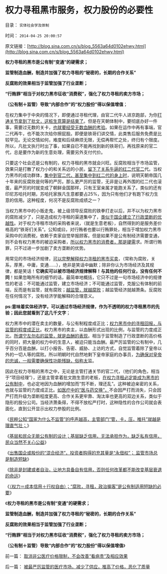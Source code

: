 # 权力寻租黑市服务，权力股份的必要性

目录： `实体社会学及体制` 

时间： `2014-04-25 20:00:57` 

原文链接：[http://blog.sina.com.cn/s/blog_5563a64d0102ehwy.html](http://blog.sina.com.cn/s/blog_5563a64d0102ehwy.html)

**权力寻租的黑市是公有制“变通”的硬需求；**

**监管制造血酬，制造并加强了权力寻租的“秘密的，长期的合作关系”**

**反腐败的效果相当于监管加强了行业垄断；**

**“行贿罪”相当于对权力黑市征收“消费税”，强化了权力寻租的卖方市场；**

**（公有制＋监管）导致“内部合作”的“权力股份”得以保值增值**；

在权力集中于中央的情况下，即便通过寻租代理，由官二代牛人进京跑部，为你[打通关节拿到了批文，这桩生意算是结束了](../../../2014/4/23/权力的结构，寻租黑市中的血酬，城管，奸商和售后服务.md)。但是在天朝体制中，要彻底办好一件事，需要过无数的关卡，[也就要经受无数血酬的考验](../../../2013/3/2/不可能对多数人暴政实行革命.md)。如果在运作中再有事端，官二代再牛，也不能次次给你擦屁股。即便是铁哥们讲交情，此类售后服务免费是比较罕见。无论交情如何，难度和后续麻烦无限，无偿再帮忙之处，终归有个限度。所以，凡批文执行时出了事，如果自已不能再找到新的铁哥们，再找原来的官二代，总是要作为新的生意处理，需要另外支付代价。

只要这个社会还是公有制的，权力寻租的黑市就会兴旺。反腐败相当于市场监管，效果只是打散了权力小的和关系远的小民，[留下了关系牛逼的红二代官二](../../../2012/2/28/官二代和富二代的行为差异，炫富者因为缺钱花；.md)代。当权力黑市的成功群体，[集中到官二代，甚至集中到红二代的身上时](../../../2012/10/9/公有制帝国的权力的长子继承权化，广泛世袭化；.md)，说明天朝帝国几十年来的反腐败是何等的严厉。那么更严厉的监管，无非是让再外围的红二代也滚蛋，最严厉的时就变成了朝鲜金国那样，只有王室亲属才能跑关系了。类似的还有印尼苏哈托时期，苏哈托家族凡生意都要占25%，因为只有他们才有跑下权力生意的信用。这种程度，何况不是反腐败成绩之一？

当权力黑市中的小贩走鬼，被上级领导反腐败的铁拳打走以后，并不以为权力黑市的腐败减少了，只是造成权力寻租的渠道集中了，[类似于国企建立了行政垄断的优越性](../../../2010/2/28/行政垄断的专营权与黑社会腐败的关系.md)。对于权力寻租市场的采购者来说，（就是生意老板），自然得到的是服务差价格高的“铁哥们关系”。公知或曰，对行贿者也要以行贿罪处，相当于增加权力黑市采购中的消费税，依赖于卖家自觉举报顾客。但是如果不是公有制经济需要变通，则不会有权力黑市的被迫采购者，[所以权力黑市的消费者，那是硬需](http://darthvad.blog.163.com/blog/static/53399470201432493812408/)求。所谓行贿罪，只不过进一步加剧了卖方垄断的优势。

用常见的市场经济规律，[可以完整解释权力寻租的黑市买卖](../../../2011/10/9/300-年率的高利贷小意思！300-的利润小意思！.md)，（常称为腐败，关系，厚黑，中庸，变通……），绝非是笑话中幽默；除非你认为市场经济及其规律，都是笑话！**它确实可以被市场经济规律解释！与其他的任何行业，没有任何不同**！如果忽略所有的细节的话，最简单地概括，它只不过是一句市场经济中的规律性的老话：不可能通过监管，建立市场经济；不可能通过监管，克服公有体制的前端，反而是有监管，就有腐败；[越监管，就越腐败](../../../2011/10/9/300-年率的高利贷小意思！300-的利润小意思！.md)；越监管经济就越萧条。反腐败在任何情况下，没有经济学能解释的合理意义。

**ps:意味着实体经济学，可以通过市场经济规律，作为不透明的权力寻租黑市的先验；因此您就看到了这几千文字**；

权力黑市中的潜在卖主的数量，与公有制程度成正比；[权力黑市中的寻租回报，与监管的程度成正比](../../../2012/9/5/幻想“黑市，灰色经济，腐败”能榨出额外税收.md)。权力黑市的卖主，以血酬形式出现的比例，与监管的力度成正比。[所谓宁左勿右的监管，就是血酬的表现](../../../2014/4/17/政府监管的宁左勿右的儿戏.md)。相当于监管制造了行政垄断的高价格的同时，把大量的权力中的生意人，被迫只能当血酬。最严厉监管的公有制中，几乎百分百是血酬，以打小报告、告密、威胁、上访的方式，自觉监管着除了皇帝以外的一切人等的腐败。所以明朝时代自然地剩下皇帝家庭的办事员，[为确保对皇帝的忠诚，一般需要确保性功能残缺，俗称太](../../../2013/12/7/明朝皇帝对国家和财税的影响，如万历皇帝.md)监。

因此在权力寻租的黑市之中，无论是主管打通关节的官二代，（他们的角色，相当于“项目经理”），还是主管拿着批文跑生意的老板，[在权力寻租必定能成为黑市的公有制中](../../../2013/12/21/公有制社会无法控制危机管理成本,最根本的腐败不是贪官.md)，也必定地因为血酬的增加而“剪不断，理还乱”。这种被迫亲密的关系，也就与监管的力度成正比。[如医疗中的“医与药交换”，](../../../2012/5/1/“以药养医”的经济流程.md)不会因严打而消失，只会因严打而升级为垄断程度更高、合作关系更牢靠、淘汰率也更高的双边关系，类似于隐形的股分公司。当经济萧条得，不得不放松严打时，这种隐性的合作公司就会表面化，直到公开显示出权力参股的比例。

《[民粹公知“国家为什么不监管”的呼声越高，主管部门“管，卡，压，推托”就越是理直气壮；](../../../2014/4/17/政府监管的宁左勿右的儿戏.md)》

《[基层和民众无能公有制的设计；基层缺乏信用，无法承担作为，缺乏私有信用，民众当然不关心公益](../../../2014/4/19/公有制基层无能，封建或自治的必要性.md)》

《[出售国企或股份的“混合经济”，投资者购得的充其量是“永佃权”；
监管市场总是制造短缺](../../../2014/4/21/卖国企或股份，出售的只是“永佃权”的一部分；.md)》

《[除非是封建或者自治，让地方具备自有信用，否则任何改革都不能改变基层衰退的命运](../../../2014/4/22/封建主义的改革路线，贵族从良的寻租掮客.md)》

《[（权力＝成本信用＋行权自由）；“腐败，寻租，政治掮客”是公有制适用短缺的必要](../../../2014/4/23/权力的结构，寻租黑市中的血酬，城管，奸商和售后服务.md)》

《**权力寻租的黑市是公有制“变通”的硬需求；**

**监管制造血酬，制造并加强了权力寻租的“秘密的，长期的合作关系”**

**反腐败的效果相当于监管加强了行业垄断；**

**“行贿罪”相当于对权力黑市征收“消费税”，强化了权力寻租的卖方市场；**

**（公有制＋监管）导致“内部合作”的“权力股份”得以保值增值**》

前一篇： [取消非公医疗价格限制，不会改善“看病贵”及相应效果](../../../2014/5/12/取消非公医疗价格限制，不会改善“看病贵”及相应效果.md)

后一篇： [被最严厉监管的医疗市场，减少了供应，推高了价格，恶化了质量](../../../2014/4/16/被最严厉监管的医疗市场，减少了供应，推高了价格，恶化了质量.md)

